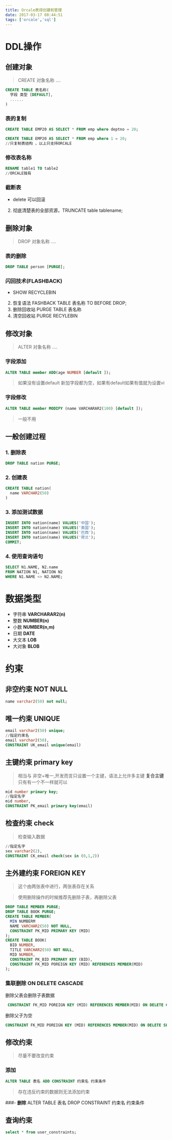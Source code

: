 ```yaml
---
title: Orcale表得创建和管理
date: 2017-03-17 08:44:51
tags: ['orcale','sql']
---
```


# DDL操作
## 创建对象
> CREATE 对象名称 ....

```sql
CREATE TABLE 表名称(
  字段 类型 [DEFAULT],
  ......
)
```
### 表的复制
```sql
CREATE TABLE EMP20 AS SELECT * FROM emp where deptno = 20;

CREATE TABLE EMP20 AS SELECT * FROM emp where 1 = 20;
//只复制表结构 ，以上只支持ORCALE
```
### 修改表名称
```sql
RENAME table1 TO table2
//ORCALE独有
```

### 截断表
- delete 可以回滚
2. 彻底清楚表的全部资源，TRUNCATE table tablename;

## 删除对象
> DROP 对象名称 ....

### 表的删除
```sql
DROP TABLE person [PURGE];
```
### 闪回技术(FLASHBACK)
- SHOW RECYCLEBIN
2. 恢复语法 FASHBACK TABLE 表名称 TO BEFORE DROP;
3. 删除回收站 PURGE TABLE 表名称
4. 清空回收站 PURGE RECYLEBIN


## 修改对象
> ALTER 对象名称 ....

### 字段添加
```sql
ALTER TABLE member ADD(age NUMBER [default ]);
```
> 如果没有设置default 新加字段都为空，如果有default如果有值就为设置vi

### 字段修改
```sql
ALTER TABLE member MODIFY (name VARCHARAR2(100) [default ]);
```
> 一般不用

## 一般创建过程
### 1. 删除表
```sql
DROP TABLE nation PURGE;
```
### 2. 创建表
```sql
CREATE TABLE nation(
  name VARCHAR2(50)
)
```
### 3. 添加测试数据
```sql
INSERT INTO nation(name) VALUES('中国');
INSERT INTO nation(name) VALUES('美国');
INSERT INTO nation(name) VALUES('巴西');
INSERT INTO nation(name) VALUES('荷兰');
COMMIT;
```
### 4. 使用查询语句
```sql
SELECT N1.NAME, N2.name
FROM NATION N1, NATION N2
WHERE N1.NAME <> N2.NAME;
```
# 数据类型
- 字符串
**VARCHARAR2(n)**
- 整数
**NUMBER(n)**
- 小数
**NUMBER(n,m)**
- 日期
**DATE**
- 大文本
**LOB**
- 大对象
**BLOB**

# 约束
## 非空约束 **NOT NULL**
```sql
name varchar2(50) not null;
```
## 唯一约束 **UNIQUE**
```sql
email varchar2(50) unique;
//指定约束名
email varchar2(50),
CONSTRAINT UK_email unique(email)
```

## 主键约束 **primary key**
> 相当与 非空+唯一,开发而言只设置一个主键，语法上允许多主键
**复合主键** 只有有一个不一样就可以

```sql
mid number primary key;
//指定名字
mid number,
CONSTRAINT PK_email primary key(email)
```

## 检查约束 **check**
> 检查输入数据

```sql
//指定名字
sex varchar2(2),
CONSTRAINT CK_email check(sex in (0,1,2))
```
## 主外建约束 **FOREIGN KEY**
> 这个由两张表中进行，两张表存在关系

> 使用删除操作的时候推荐先删除子表，再删除父表

```sql
DROP TABLE MEMBER PURGE;
DROP TABLE BOOK PURGE;
CREATE TABLE MEMBER(
  MIN NUMBERM
  NAME VARCHAR2(50) NOT NULL,
  CONSTRAINT PK_MID PRIMARY KEY (MID)
);
CREATE TABLE BOOK(
  BID NUMBER,
  TITLE VARCHAR2(50) NOT NULL,
  MID NUMBER,
  CONSTRAINT PK_BID PRIMARY KEY (BID),
  CONSTRAINT FK_MID POREIGN KEY (MID) REFERENCES MEMBER(MID)
);

```
### 集联删除 **ON DELETE CASCADE**
删除父表会删除子表数据
```sql
 CONSTRAINT FK_MID POREIGN KEY (MID) REFERENCES MEMBER(MID) ON DELETE CASCADE
```

删除父子为空
```sql
CONSTRAINT FK_MID POREIGN KEY (MID) REFERENCES MEMBER(MID) ON DELETE SET NULL
```

## 修改约束
>尽量不要改变约束

###  **添加**
```sql
ALTER TABLE 表名 ADD CONSTRAINT 约束名 约束条件
```
>存在违反约束的数据则无法添加约束

###- **删除** ALTER TABLE 表名 DROP  CONSTRAINT 约束名 约束条件

## 查询约束
```sql
select * from user_constraints;
```
